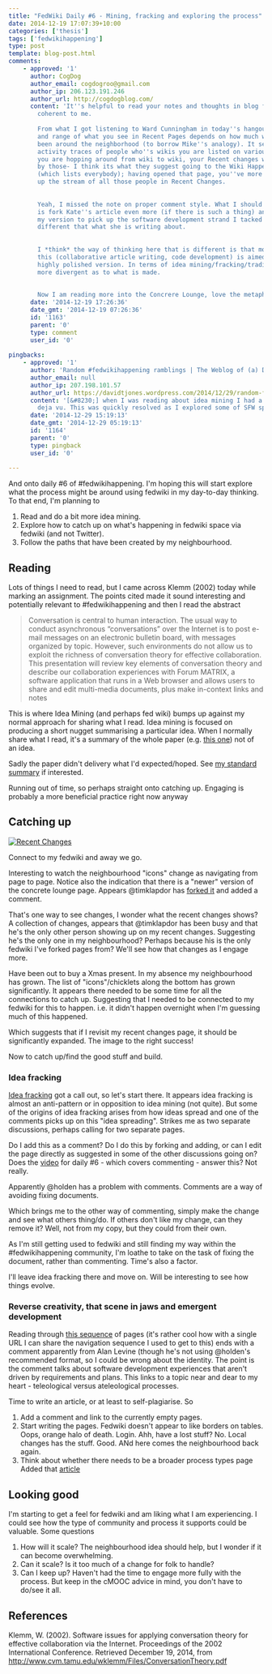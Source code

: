 ```yaml
---
title: "FedWiki Daily #6 - Mining, fracking and exploring the process"
date: 2014-12-19 17:07:39+10:00
categories: ['thesis']
tags: ['fedwikihappening']
type: post
template: blog-post.html
comments:
    - approved: '1'
      author: CogDog
      author_email: cogdogroo@gmail.com
      author_ip: 206.123.191.246
      author_url: http://cogdogblog.com/
      content: 'It''s helpful to read your notes and thoughts in blog format, much more
        coherent to me.
    
        From what I got listening to Ward Cunningham in today''s hangout, the breadth
        and range of what you see in Recent Pages depends on how much wandering you have
        been around the neighborhood (to borrow Mike''s analogy). It seems to be loading
        activity traces of people who''s wikis you are listed on various pages.  so if
        you are hopping around from wiki to wiki, your Recent changes will be refreshed
        by those- I think its what they suggest going to the Wiki Happenings page first
        (which lists everybody); having opened that page, you''ve more or less picked
        up the stream of all those people in Recent Changes.
    
    
        Yeah, I missed the note on proper comment style. What I should do (and maybe tomorrow)
        is fork Kate''s article even more (if there is such a thing) and end up writing
        my version to pick up the software development strand I tacked on, which is likely
        different that what she is writing about.
    
    
        I *think* the way of thinking here that is different is that most processes like
        this (collaborative article writing, code development) is aimed towards one final
        highly polished version. In terms of idea mining/fracking/trading/****ing it seems
        more divergent as to what is made.
    
    
        Now I am reading more into the Concrere Lounge, love the metaphor.'
      date: '2014-12-19 17:26:36'
      date_gmt: '2014-12-19 07:26:36'
      id: '1163'
      parent: '0'
      type: comment
      user_id: '0'
    
pingbacks:
    - approved: '1'
      author: 'Random #fedwikihappening ramblings | The Weblog of (a) David Jones'
      author_email: null
      author_ip: 207.198.101.57
      author_url: https://davidtjones.wordpress.com/2014/12/29/random-fedwikihappening-ramblings/
      content: '[&#8230;] when I was reading about idea mining I had a vague sense of
        deja vu. This was quickly resolved as I explored some of SFW space and came [&#8230;]'
      date: '2014-12-29 15:19:13'
      date_gmt: '2014-12-29 05:19:13'
      id: '1164'
      parent: '0'
      type: pingback
      user_id: '0'
    
---
```

And onto daily #6 of #fedwikihappening. I'm hoping this will start explore what the process might be around using fedwiki in my day-to-day thinking. To that end, I'm planning to

1. Read and do a bit more idea mining.
2. Explore how to catch up on what's happening in fedwiki space via fedwiki (and not Twitter).
3. Follow the paths that have been created by my neighbourhood.

## Reading

Lots of things I need to read, but I came across Klemm (2002) today while marking an assignment. The points cited made it sound interesting and potentially relevant to #fedwikihappening and then I read the abstract

> Conversation is central to human interaction. The usual way to conduct asynchronous “conversations” over the Internet is to post e-mail messages on an electronic bulletin board, with messages organized by topic. However, such environments do not allow us to exploit the richness of conversation theory for effective collaboration. This presentation will review key elements of conversation theory and describe our collaboration experiences with Forum MATRIX, a software application that runs in a Web browser and allows users to share and edit multi-media documents, plus make in-context links and notes

This is where Idea Mining (and perhaps fed wiki) bumps up against my normal approach for sharing what I read. Idea mining is focused on producing a short nugget summarising a particular idea. When I normally share what I read, it's a summary of the whole paper (e.g. [this one](/blog2/2010/03/17/embedding-behaviour-modification-paper-summary/)) not of an idea.

Sadly the paper didn't delivery what I'd expected/hoped. See [my standard summary](/blog2/2014/12/19/software-issues-for-applying-conversation-theory-for-effective-collaboration-via-the-internet/) if interested.

Running out of time, so perhaps straight onto catching up. Engaging is probably a more beneficial practice right now anyway

## Catching up

[![Recent Changes](images/15868605699_c531e8a401.jpg)](https://www.flickr.com/photos/david_jones/15868605699 "Recent Changes by David Jones, on Flickr")

Connect to my fedwiki and away we go.

Interesting to watch the neighbourhood "icons" change as navigating from page to page. Notice also the indication that there is a "newer" version of the concrete lounge page. Appears @timklapdor has [forked it](http://djones.federatedwiki.org/view/welcome-visitors/view/december-2014-journal/view/concrete-lounge/tim.au.fedwikihappening.net/concrete-lounge) and added a comment.

That's one way to see changes, I wonder what the recent changes shows? A collection of changes, appears that @timklapdor has been busy and that he's the only other person showing up on my recent changes. Suggesting he's the only one in my neighbourhood? Perhaps because his is the only fedwiki I've forked pages from? We'll see how that changes as I engage more.

Have been out to buy a Xmas present. In my absence my neighbourhood has grown. The list of "icons"/chicklets along the bottom has grown significantly. It appears there needed to be some time for all the connections to catch up. Suggesting that I needed to be connected to my fedwiki for this to happen. i.e. it didn't happen overnight when I'm guessing much of this happened.

Which suggests that if I revisit my recent changes page, it should be significantly expanded. The image to the right success!

Now to catch up/find the good stuff and build.

### Idea fracking

[Idea fracking](http://djones.federatedwiki.org/view/welcome-visitors/view/recent-changes/journal.hapgood.net/idea-fracking) got a call out, so let's start there. It appears idea fracking is almost an anti-pattern or in opposition to idea mining (not quite). But some of the origins of idea fracking arises from how ideas spread and one of the comments picks up on this "idea spreading". Strikes me as two separate discussions, perhaps calling for two separate pages.

Do I add this as a comment? Do I do this by forking and adding, or can I edit the page directly as suggested in some of the other discussions going on? Does the [video](https://www.youtube.com/watch?v=VvYdRTUP7qc) for daily #6 - which covers commenting - answer this? Not really.

Apparently @holden has a problem with comments. Comments are a way of avoiding fixing documents.

Which brings me to the other way of commenting, simply make the change and see what others thing/do. If others don't like my change, can they remove it? Well, not from my copy, but they could from their own.

As I'm still getting used to fedwiki and still finding my way within the #fedwikihappening community, I'm loathe to take on the task of fixing the document, rather than commenting. Time's also a factor.

I'll leave idea fracking there and move on. Will be interesting to see how things evolve.

### Reverse creativity, that scene in jaws and emergent development

Reading through [this sequence](http://djones.federatedwiki.org/view/welcome-visitors/view/recent-changes/kate.au.fedwikihappening.net/reverse-creativity/kate.au.fedwikihappening.net/that-scene-in-jaws) of pages (it's rather cool how with a single URL I can share the navigation sequence I used to get to this) ends with a comment apparently from Alan Levine (though he's not using @holden's recommended format, so I could be wrong about the identity. The point is the comment talks about software development experiences that aren't driven by requirements and plans. This links to a topic near and dear to my heart - teleological versus ateleological processes.

Time to write an article, or at least to self-plagiarise. So

1. Add a comment and link to the currently empty pages.
2. Start writing the pages. Fedwiki doesn't appear to like borders on tables. Oops, orange halo of death. Login. Ahh, have a lost stuff? No. Local changes has the stuff. Good. ANd here comes the neighbourhood back again.
3. Think about whether there needs to be a broader process types page Added that [article](http://djones.federatedwiki.org/view/welcome-visitors/view/recent-changes/view/types-of-process)

## Looking good

I'm starting to get a feel for fedwiki and am liking what I am experiencing. I could see how the type of community and process it supports could be valuable. Some questions

1. How will it scale? The neighbourhood idea should help, but I wonder if it can become overwhelming.
2. Can it scale? Is it too much of a change for folk to handle?
3. Can I keep up? Haven't had the time to engage more fully with the process. But keep in the cMOOC advice in mind, you don't have to do/see it all.

## References

Klemm, W. (2002). Software issues for applying conversation theory for effective collaboration via the Internet. Proceedings of the 2002 International Conference. Retrieved December 19, 2014, from http://www.cvm.tamu.edu/wklemm/Files/ConversationTheory.pdf